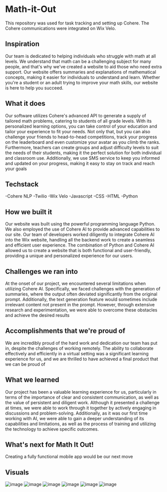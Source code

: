 # Math-it-Out
This repository was used for task tracking and setting up Cohere. The Cohere communications were integrated on Wix Velo.

## Inspiration

Our team is dedicated to helping individuals who struggle with math at all levels. We understand that math can be a challenging subject for many people, and that's why we've created a website to aid those who need extra support. Our website offers summaries and explanations of mathematical concepts, making it easier for individuals to understand and learn. Whether you're a student or an adult trying to improve your math skills, our website is here to help you succeed.

## What it does

Our software utilizes Cohere's advanced API to generate a supply of tailored math problems, catering to students of all grade levels. With its personalized learning options, you can take control of your education and tailor your experience to fit your needs. Not only that, but you can also challenge your friends to head-to-head competitions, track your progress on the leaderboard and even customize your avatar as you climb the ranks. Furthermore, teachers can create groups and adjust difficulty levels to suit the needs of their students, making it the perfect solution for both individual and classroom use. Additionally, we use SMS service to keep you informed and updated on your progress, making it easy to stay on track and reach your goals

## Techstack
-Cohere NLP
-Twilio
-Wix Velo
-Javascript
-CSS
-HTML
-Python

## How we built it

Our website was built using the powerful programming language Python. We also employed the use of Cohere AI to provide advanced capabilities to our site. Our team of developers worked diligently to integrate Cohere AI into the Wix website, handling all the backend work to create a seamless and efficient user experience. The combination of Python and Cohere AI allowed us to create a website that is both functional and user-friendly, providing a unique and personalized experience for our users.

## Challenges we ran into

At the onset of our project, we encountered several limitations when utilizing Cohere AI. Specifically, we faced challenges with the generation of summaries, where the output often deviated significantly from the original prompt. Additionally, the text generation feature would sometimes include irrelevant content not present in the prompt. However, through extensive research and experimentation, we were able to overcome these obstacles and achieve the desired results

## Accomplishments that we're proud of

We are incredibly proud of the hard work and dedication our team has put in, despite the challenges of working remotely. The ability to collaborate effectively and efficiently in a virtual setting was a significant learning experience for us, and we are thrilled to have achieved a final product that we can be proud of

## What we learned

Our project has been a valuable learning experience for us, particularly in terms of the importance of clear and consistent communication, as well as the value of persistent and diligent work. Although it presented a challenge at times, we were able to work through it together by actively engaging in discussions and problem-solving. Additionally, as it was our first time working with AI, we were able to gain a deeper understanding of its capabilities and limitations, as well as the process of training and utilizing the technology to achieve specific outcomes.

## What's next for Math It Out!
Creating a fully functional mobile app would be our next move


## Visuals
![image](https://user-images.githubusercontent.com/108007671/215301203-66ebe936-886f-4a0a-8470-d09c1dff33d1.png)
![image](https://user-images.githubusercontent.com/108007671/215301229-65548be8-a407-48c0-93ef-0c7a9a1e570c.png)
![image](https://user-images.githubusercontent.com/108007671/215301241-4050e4eb-e343-4c84-9104-61172a7cfe77.png)
![image](https://user-images.githubusercontent.com/108007671/215301255-726869a6-0975-4831-bee2-9015bb4b6393.png)
![image](https://user-images.githubusercontent.com/108007671/215301287-77569b01-abe6-4588-9963-9703ae972c50.png)
![image](https://user-images.githubusercontent.com/108007671/215301300-c8dc6338-d8ab-413d-b5f5-e97b6a5ab912.png)
